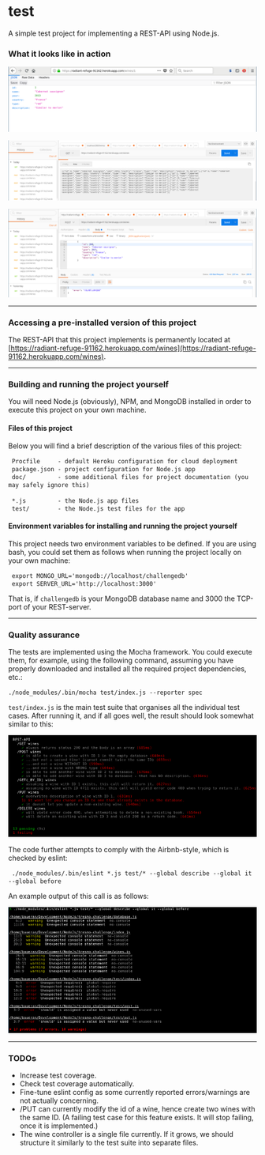 # test

A simple test project for implementing a REST-API using Node.js.

### What it looks like in action

![In the browser](doc/browser1.png)

![In Postman](doc/postman1.png)

![In Postman](doc/postman2.png)

***

### Accessing a pre-installed version of this project
The REST-API that this project implements is permanently located at
[https://radiant-refuge-91162.herokuapp.com/wines](https://radiant-refuge-91162.herokuapp.com/wines).

***

### Building and running the project yourself
You will need Node.js (obviously), NPM, and MongoDB installed in order to execute this project on your
own machine.

#### Files of this project
Below you will find a brief description of the various files of this project:

     Procfile     - default Heroku configuration for cloud deployment
     package.json - project configuration for Node.js app
     doc/         - some additional files for project documentation (you may safely ignore this)
     
     *.js         - the Node.js app files
     test/        - the Node.js test files for the app

#### Environment variables for installing and running the project yourself
This project needs two environment variables to be defined. If you are using bash, you could set them
as follows when running the project locally on your own machine:

     export MONGO_URL='mongodb://localhost/challengedb'
     export SERVER_URL='http://localhost:3000'

That is, if `challengedb` is your MongoDB database name and 3000 the TCP-port of your REST-server.

***

### Quality assurance

The tests are implemented using the Mocha framework.  You could execute them, for example, using
the following command, assuming you have properly downloaded and installed all the required project
dependencies, etc.:

    ./node_modules/.bin/mocha test/index.js --reporter spec

`test/index.js` is the main test suite that organises all the individual test cases. After running it,
and if all goes well, the result should look somewhat similar to this:

![Test output](doc/test3.png)

The code further attempts to comply with the Airbnb-style, which is checked by eslint:

     ./node_modules/.bin/eslint *.js test/* --global describe --global it --global before
     
An example output of this call is as follows:

![Eslint output](doc/eslint1.png)

***

### TODOs

- Increase test coverage.
- Check test coverage automatically.
- Fine-tune eslint config as some currently reported errors/warnings are not actually concerning.
- /PUT can currently modify the id of a wine, hence create two wines with the same ID.  (A failing test case for this feature exists. It will stop failing, once it is implemented.)
- The wine controller is a single file currently. If it grows, we should structure it similarly to the test suite into separate files.
